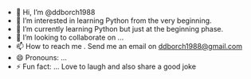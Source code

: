 - 👋 Hi, I’m @ddborch1988
- 👀 I’m interested in learning Python from the very beginning.
- 🌱 I’m currently learning Python but just at the beginning phase.
- 💞️ I’m looking to collaborate on ...
- 📫 How to reach me . Send me an email on ddborch1988@gmail.com
- 😄 Pronouns: ...
- ⚡ Fun fact: ... Love to laugh and also share a good joke

<!---
ddborch1988/ddborch1988 is a ✨ special ✨ repository because its `README.md` (this file) appears on your GitHub profile.
You can click the Preview link to take a look at your changes.
--->
